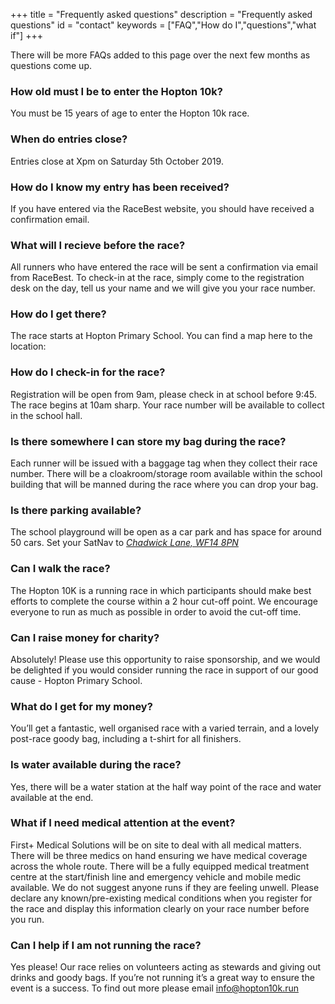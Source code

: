 +++
title = "Frequently asked questions"
description = "Frequently asked questions"
id = "contact"
keywords = ["FAQ","How do I","questions","what if"]
+++

There will be more FAQs added to this page over the next few months as questions come up.

### How old must I be to enter the Hopton 10k?
You must be 15 years of age to enter the Hopton 10k race.

### When do entries close?
Entries close at Xpm on Saturday 5th October 2019. 

### How do I know my entry has been received?
If you have entered via the RaceBest website, you should have received a confirmation email.

### What will I recieve before the race?
All runners who have entered the race will be sent a confirmation via email from RaceBest. To check-in at the race, simply come to the registration desk on the day, tell us your name and we will give you your race number.

### How do I get there?
The race starts at Hopton Primary School. You can find a map here to the location: 

### How do I check-in for the race?
Registration will be open from 9am, please check in at school before 9:45. The race begins at 10am sharp. Your race number will be available to collect in the school hall.

### Is there somewhere I can store my bag during the race?
Each runner will be issued with a baggage tag when they collect their race number. There will be a cloakroom/storage room available within the school building that will be manned during the race where you can drop your bag. 

### Is there parking available?
The school playground will be open as a car park and has space for around 50 cars. Set your SatNav to _[Chadwick Lane, WF14 8PN](https://www.google.co.uk/maps/place/Chadwick+Ln,+North+St,+Mirfield+WF14+8PN/@53.6718663,-1.700674,18z/data=!3m1!4b1!4m5!3m4!1s0x487bdf02b97da1ed:0xf78b15dc4d99617d!8m2!3d53.6718647!4d-1.699577)_

### Can I walk the race?
The Hopton 10K is a running race in which participants should make best efforts to complete the course within a 2 hour cut-off point. We encourage everyone to run as much as possible in order to avoid the cut-off time.

### Can I raise money for charity?
Absolutely! Please use this opportunity to raise sponsorship, and we would be delighted if you would consider running the race in support of our good cause - Hopton Primary School. 

### What do I get for my money?
You’ll get a fantastic, well organised race with a varied terrain, and a lovely post-race goody bag, including a t-shirt for all finishers. 

### Is water available during the race?
Yes, there will be a water station at the half way point of the race and water available at the end.

### What if I need medical attention at the event?
First+ Medical Solutions will be on site to deal with all medical matters. There will be three medics on hand ensuring we have medical coverage across the whole route. There will be a fully equipped medical treatment centre at the start/finish line and emergency vehicle and mobile medic available. We do not suggest anyone runs if they are feeling unwell. Please declare any known/pre-existing medical conditions when you register for the race and display this information clearly on your race number before you run. 

### Can I help if I am not running the race?
Yes please! Our race relies on volunteers acting as stewards and giving out drinks and goody bags. If you’re not running it’s a great way to ensure the event is a success. To find out more please email info@hopton10k.run
